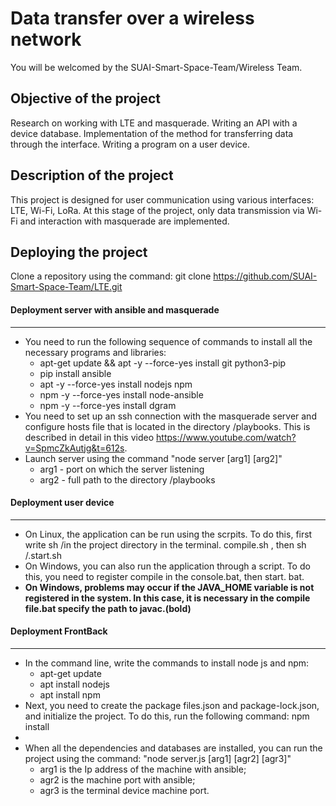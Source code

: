 # Data transfer over a wireless network

You will be welcomed by the SUAI-Smart-Space-Team/Wireless Team. 

## Objective of the project

Research on working with LTE and masquerade. Writing an API with a device database. Implementation of the method for transferring data through the interface. Writing a program on a user device.

## Description of the project 

This project is designed for user communication using various interfaces: LTE, Wi-Fi, LoRa. At this stage of the project, only data transmission via Wi-Fi and interaction with masquerade are implemented.

## Deploying the project 

Clone a repository using the command: git clone https://github.com/SUAI-Smart-Space-Team/LTE.git

#### Deployment server with ansible and masquerade
____
- You need to run the following sequence of commands to install all the necessary programs and libraries:
  - apt-get update && apt -y --force-yes install git python3-pip 
  - pip install ansible
  - apt -y --force-yes install nodejs npm
  - npm -y --force-yes install node-ansible
  - npm -y --force-yes install dgram
- You need to set up an ssh connection with the masquerade server and configure hosts file that is located in the directory /playbooks. This is described in detail in this video https://www.youtube.com/watch?v=SpmcZkAutjg&t=612s.
- Launch server using the command "node server [arg1] [arg2]"
  - arg1 - port on which the server listening
  - arg2 - full path to the directory /playbooks

#### Deployment user device
____
- On Linux, the application can be run using the scrpits. To do this, first write sh /in the project directory in the terminal. compile.sh , then sh /.start.sh 
- On Windows, you can also run the application through a script. To do this, you need to register compile in the console.bat, then start. bat. 
- __On Windows, problems may occur if the JAVA_HOME variable is not registered in the system. In this case, it is necessary in the compile file.bat specify the path to javac.(bold)__

#### Deployment FrontBack
____
- In the command line, write the commands to install node js and npm:
  - apt-get update
  - apt install nodejs
  - apt install npm
- Next, you need to create the package files.json and package-lock.json, and initialize the project. To do this, run the following command:
npm install
-
- When all the dependencies and databases are installed, you can run the project using the command: "node server.js [arg1] [agr2] [agr3]"
  - arg1 is the Ip address of the machine with ansible;
  - agr2 is the machine port with ansible;
  - agr3 is the terminal device machine port.
